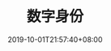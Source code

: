 ---
weight: 7
title: "数字身份"
description: ""
date: 2019-10-01T21:57:40+08:00
lastmod: 2020-01-01T16:45:40+08:00
draft: false
ico: ''
navigation: ["Virtual Social","Virtual Avatar"]
hidePage: true
---